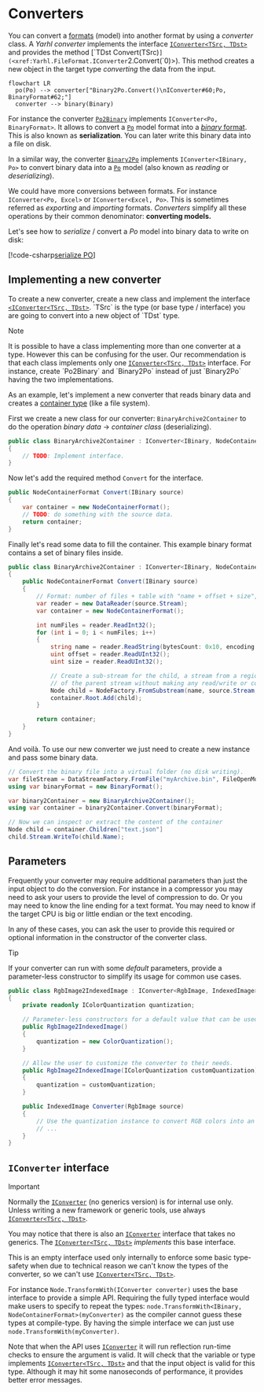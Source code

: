 # Converters

You can convert a [formats](./formats.md) (model) into another format by using a
_converter_ class. A _Yarhl converter_ implements the interface
[`IConverter<TSrc, TDst>`](xref:Yarhl.FileFormat.IConverter`2) and provides the
method [`TDst Convert(TSrc)`](<xref:Yarhl.FileFormat.IConverter`2.Convert(`0)>).
This method creates a new object in the target type _converting_ the data from
the input.

```mermaid
flowchart LR
  po(Po) --> converter["Binary2Po.Convert()\nIConverter#60;Po, BinaryFormat#62;"]
  converter --> binary(Binary)
```

For instance the converter [`Po2Binary`](xref:Yarhl.Media.Text.Po2Binary)
implements `IConverter<Po, BinaryFormat>`. It allows to convert a
[`Po`](xref:Yarhl.Media.Text.Po) model format into a
[_binary_ format](xref:Yarhl.IO.BinaryFormat). This is also known as
**serialization**. You can later write this binary data into a file on disk.

In a similar way, the converter [`Binary2Po`](xref:Yarhl.Media.Text.Binary2Po)
implements `IConverter<IBinary, Po>` to convert binary data into a
[`Po`](xref:Yarhl.Media.Text.Po) model (also known as _reading_ or
_deserializing_).

We could have more conversions between formats. For instance
`IConverter<Po, Excel>` or `IConverter<Excel, Po>`. This is sometimes referred
as _exporting_ and _importing_ formats. _Converters_ simplify all these
operations by their common denominator: **converting models.**

Let's see how to _serialize_ / convert a _Po_ model into binary data to write on
disk:

[!code-csharp[serialize PO](./../../../../src/Yarhl.Examples/Formats/Converters.cs?name=SerializePo)]

## Implementing a new converter

To create a new converter, create a new class and implement the interface
[`<IConverter<TSrc, TDst>`](xref:Yarhl.FileFormat.IConverter`2). `TSrc` is the
type (or base type / interface) you are going to convert into a new object of
`TDst` type.

> [!NOTE]  
> It is possible to have a class implementing more than one converter at a type.
> However this can be confusing for the user. Our recommendation is that each
> class implements only one
> [`IConverter<TSrc, TDst>`](xref:Yarhl.FileFormat.IConverter`2) interface. For
> instance, create `Po2Binary` and `Binary2Po` instead of just `Binary2Po`
> having the two implementations.

As an example, let's implement a new converter that reads binary data and
creates a [container type](../virtual-file-system/nodes.md) (like a file
system).

First we create a new class for our converter: `BinaryArchive2Container` to do
the operation _binary data_ -> _container class_ (deserializing).

```csharp
public class BinaryArchive2Container : IConverter<IBinary, NodeContainerFormat>
{
    // TODO: Implement interface.
}
```

Now let's add the required method `Convert` for the interface.

```csharp
public NodeContainerFormat Convert(IBinary source)
{
    var container = new NodeContainerFormat();
    // TODO: do something with the source data.
    return container;
}
```

Finally let's read some data to fill the container. This example binary format
contains a set of binary files inside.

```csharp
public class BinaryArchive2Container : IConverter<IBinary, NodeContainerFormat>
{
    public NodeContainerFormat Convert(IBinary source)
    {
        // Format: number of files + table with "name + offset + size", then file data.
        var reader = new DataReader(source.Stream);
        var container = new NodeContainerFormat();

        int numFiles = reader.ReadInt32();
        for (int i = 0; i < numFiles; i++)
        {
            string name = reader.ReadString(bytesCount: 0x10, encoding: Encoding.UTF8);
            uint offset = reader.ReadUInt32();
            uint size = reader.ReadUInt32();

            // Create a sub-stream for the child, a stream from a region
            // of the parent stream without making any read/write or copies.
            Node child = NodeFactory.FromSubstream(name, source.Stream, offset, size);
            container.Root.Add(child);
        }

        return container;
    }
}
```

And voilà. To use our new converter we just need to create a new instance and
pass some binary data.

```csharp
// Convert the binary file into a virtual folder (no disk writing).
var fileStream = DataStreamFactory.FromFile("myArchive.bin", FileOpenMode.Read);
using var binaryFormat = new BinaryFormat();

var binary2Container = new BinaryArchive2Container();
using var container = binary2Container.Convert(binaryFormat);

// Now we can inspect or extract the content of the container
Node child = container.Children["text.json"]
child.Stream.WriteTo(child.Name);
```

## Parameters

Frequently your converter may require additional parameters than just the input
object to do the conversion. For instance in a compressor you may need to ask
your users to provide the level of compression to do. Or you may need to know
the line ending for a text format. You may need to know if the target CPU is big
or little endian or the text encoding.

In any of these cases, you can ask the user to provide this required or optional
information in the constructor of the converter class.

> [!TIP]  
> If your converter can run with some _default_ parameters, provide a
> parameter-less constructor to simplify its usage for common use cases.

```csharp
public class RgbImage2IndexedImage : IConverter<RgbImage, IndexedImage>
{
    private readonly IColorQuantization quantization;

    // Parameter-less constructors for a default value that can be used in most cases.
    public RgbImage2IndexedImage()
    {
        quantization = new ColorQuantization();
    }

    // Allow the user to customize the converter to their needs.
    public RgbImage2IndexedImage(IColorQuantization customQuantization)
    {
        quantization = customQuantization;
    }

    public IndexedImage Converter(RgbImage source)
    {
        // Use the quantization instance to convert RGB colors into an indexed image
        // ...
    }
}
```

## `IConverter` interface

> [!IMPORTANT]  
> Normally the [`IConverter`](xref:Yarhl.FileFormat.IConverter) (no generics
> version) is for internal use only. Unless writing a new framework or generic
> tools, use always
> [`IConverter<TSrc, TDst>`](xref:Yarhl.FileFormat.IConverter`2).

You may notice that there is also an
[`IConverter`](xref:Yarhl.FileFormat.IConverter) interface that takes no
generics. The [`IConverter<TSrc, TDst>`](xref:Yarhl.FileFormat.IConverter`2)
_implements_ this base interface.

This is an empty interface used only internally to enforce some basic
type-safety when due to technical reason we can't know the types of the
converter, so we can't use
[`IConverter<TSrc, TDst>`](xref:Yarhl.FileFormat.IConverter`2).

For instance `Node.TransformWith(IConverter converter)` uses the base interface
to provide a simple API. Requiring the fully typed interface would make users to
specify to repeat the types:
`node.TransformWith<IBinary, NodeContainerFormat>(myConverter)` as the compiler
cannot guess these types at compile-type. By having the simple interface we can
just use `node.TransformWith(myConverter)`.

Note that when the API uses [`IConverter`](xref:Yarhl.FileFormat.IConverter) it
will run reflection run-time checks to ensure the argument is valid. It will
check that the variable or type implements
[`IConverter<TSrc, TDst>`](xref:Yarhl.FileFormat.IConverter`2) and that the
input object is valid for this type. Although it may hit some nanoseconds of
performance, it provides better error messages.

